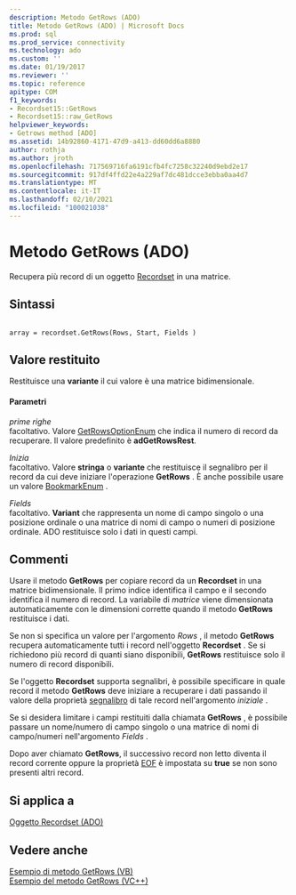 ```yaml
---
description: Metodo GetRows (ADO)
title: Metodo GetRows (ADO) | Microsoft Docs
ms.prod: sql
ms.prod_service: connectivity
ms.technology: ado
ms.custom: ''
ms.date: 01/19/2017
ms.reviewer: ''
ms.topic: reference
apitype: COM
f1_keywords:
- Recordset15::GetRows
- Recordset15::raw_GetRows
helpviewer_keywords:
- Getrows method [ADO]
ms.assetid: 14b92860-4171-47d9-a413-dd60dd6a8880
author: rothja
ms.author: jroth
ms.openlocfilehash: 717569716fa6191cfb4fc7258c32240d9ebd2e17
ms.sourcegitcommit: 917df4ffd22e4a229af7dc481dcce3ebba0aa4d7
ms.translationtype: MT
ms.contentlocale: it-IT
ms.lasthandoff: 02/10/2021
ms.locfileid: "100021038"
---
```

# <a name="getrows-method-ado"></a>Metodo GetRows (ADO)
Recupera più record di un oggetto [Recordset](./recordset-object-ado.md) in una matrice.  
  
## <a name="syntax"></a>Sintassi  
  
```  
  
array = recordset.GetRows(Rows, Start, Fields )  
```  
  
## <a name="return-value"></a>Valore restituito  
 Restituisce una **variante** il cui valore è una matrice bidimensionale.  
  
#### <a name="parameters"></a>Parametri  
 *prime righe*  
 facoltativo. Valore [GetRowsOptionEnum](./getrowsoptionenum.md) che indica il numero di record da recuperare. Il valore predefinito è **adGetRowsRest**.  
  
 *Inizia*  
 facoltativo. Valore **stringa** o **variante** che restituisce il segnalibro per il record da cui deve iniziare l'operazione **GetRows** . È anche possibile usare un valore [BookmarkEnum](./bookmarkenum.md) .  
  
 *Fields*  
 facoltativo. **Variant** che rappresenta un nome di campo singolo o una posizione ordinale o una matrice di nomi di campo o numeri di posizione ordinale. ADO restituisce solo i dati in questi campi.  
  
## <a name="remarks"></a>Commenti  
 Usare il metodo **GetRows** per copiare record da un **Recordset** in una matrice bidimensionale. Il primo indice identifica il campo e il secondo identifica il numero di record. La variabile di *matrice* viene dimensionata automaticamente con le dimensioni corrette quando il metodo **GetRows** restituisce i dati.  
  
 Se non si specifica un valore per l'argomento *Rows* , il metodo **GetRows** recupera automaticamente tutti i record nell'oggetto **Recordset** . Se si richiedono più record di quanti siano disponibili, **GetRows** restituisce solo il numero di record disponibili.  
  
 Se l'oggetto **Recordset** supporta segnalibri, è possibile specificare in quale record il metodo **GetRows** deve iniziare a recuperare i dati passando il valore della proprietà [segnalibro](./bookmark-property-ado.md) di tale record nell'argomento *iniziale* .  
  
 Se si desidera limitare i campi restituiti dalla chiamata **GetRows** , è possibile passare un nome/numero di campo singolo o una matrice di nomi di campo/numeri nell'argomento *Fields* .  
  
 Dopo aver chiamato **GetRows**, il successivo record non letto diventa il record corrente oppure la proprietà [EOF](./bof-eof-properties-ado.md) è impostata su **true** se non sono presenti altri record.  
  
## <a name="applies-to"></a>Si applica a  
 [Oggetto Recordset (ADO)](./recordset-object-ado.md)  
  
## <a name="see-also"></a>Vedere anche  
 [Esempio di metodo GetRows (VB)](./getrows-method-example-vb.md)   
 [Esempio del metodo GetRows (VC++)](./getrows-method-example-vc.md)